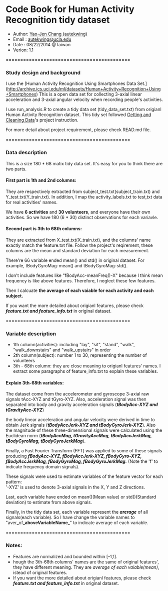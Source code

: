 Code Book for Human Activity Recognition tidy dataset
======================================================

* Author: [Yao-Jen Chang (autekwing)](https://github.com/autekroy) 
* Email : autekwing@ucla.edu
* Date  : 08/22/2014 @Taiwan
* Verion: 1.1

===========================================

### Study design and background

I use the [Human Activity Recognition Using Smartphones Data Set.] (http://archive.ics.uci.edu/ml/datasets/Human+Activity+Recognition+Using+Smartphones) This is a open data set for collecting 3-axial linear acceleration and 3-axial angular velocity when recording people's activities.

I use run_analysis.R to create a tidy data set (tidy_data_set.txt) from origianl Human Activity Recognition dataset. This tidy set followed [Getting and Cleaning Data](https://www.coursera.org/course/getdata)'s project instruction.

For more detail about project requirement, please check READ.md file.

===========================================

### Data description
This is a size 180 * 68 matix tidy data set. It's easy for you to think there are two parts.

#### First part is 1th and 2nd columns:
They are respectively extracted from subject_test.txt(subject_train.txt) and Y_test.txt(Y_train.txt).
In addition, I map the activity_labels.txt to test,txt data for real activities' names.

We have **6 activities** and **30 volunteers**, and everyone have their own activities. So we have 180 (6 * 30) distinct observations for each variavle.

#### Second part is 3th to 68th columns:
They are extracted from X_test.txt(X_train.txt), and the columns' name exactly match the feature.txt file.
Follow the project's reqirement, these columns are the mean and standard deviation for each measurement.

There're 66 variable ended mean() and std() in original dataset. For example, tBodyGyroMag-mean() and tBodyGyroMag-std().

I don't include features like "fBodyAcc-meanFreq()-X" because I think mean frequency is like above features. Therefore, I neglect these few features.

Then I calcuate **the average of each vaiable for each activity and each subject.**

If you want the more detailed about origianl features, please check **_feature.txt and feature_info.txt_** in original dataset.

===========================================

### Variable description
* 1th column(activities): including "lay", "sit", "stand", "walk", "walk_downstairs" and "walk_upstairs" in order
* 2th column(subject): number 1 to 30, representing the number of volunteers
* 3th - 68th column: they are close meaning to origianl features' names. I extract some paragraphs of feature_info.txt to explain these variables.

#### Explain 3th-68th variables:
The dataset come from the accelerometer and gyroscope 3-axial raw signals tAcc-XYZ and tGyro-XYZ. Also, acceleration signal was then separated into body and gravity acceleration signals (**_tBodyAcc-XYZ and tGravityAcc-XYZ_**)

the body linear acceleration and angular velocity were derived in time to obtain Jerk signals (**_tBodyAccJerk-XYZ and tBodyGyroJerk-XYZ_**). Also the magnitude of these three-dimensional signals were calculated using the Euclidean norm (**_tBodyAccMag, tGravityAccMag, tBodyAccJerkMag, tBodyGyroMag, tBodyGyroJerkMag_**). 

Finally, a Fast Fourier Transform (FFT) was applied to some of these signals producing **_fBodyAcc-XYZ, fBodyAccJerk-XYZ, fBodyGyro-XYZ, fBodyAccJerkMag, fBodyGyroMag, fBodyGyroJerkMag._** (Note the 'f' to indicate frequency domain signals). 

These signals were used to estimate variables of the feature vector for each pattern:  
'-XYZ' is used to denote 3-axial signals in the X, Y and Z directions.

Last, each variable have ended on mean()(Mean value) or std()(Standard deviation) to estimate from above signals.

Finally, in the tidy data set, each variable represent the **_arerage_** of all signals(each variable). So I have change the variable names to "aver_of_**aboveVariableName**_" to indicate average of each variable.

===========================================

### Notes: 
* Features are normalized and bounded within [-1,1].
* hough the 3th-68th columns' names are the same of original features', they have different meaning. They are _average of each vaiable(mean)_, istead of original features.
* If you want the more detailed about origianl features, please check **_feature.txt and feature_info.txt_** in original dataset.


